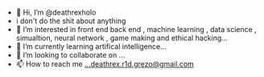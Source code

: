 - 👋 Hi, I’m @deathrexholo
- i don't do the shit about anything 
- 👀 I’m interested in front end back end , machine learning , data science , simualtion, neural network , game making and ethical hacking...
- 🌱 I’m currently learning artifical intelligence...
- 💞️ I’m looking to collaborate on ...
- 📫 How to reach me ...deathrex.r1d.grezo@gmail.com

<!---
deathrexholo/deathrexholo is a ✨ special ✨ repository because its `README.md` (this file) appears on your GitHub profile.
You can click the Preview link to take a look at your changes.
--->

